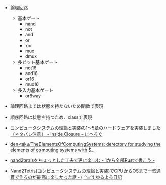- 論理回路
  - 基本ゲート
    - nand
    - not
    - and
    - or
    - xor
    - mux
    - dmux
  - 多ビット基本ゲート
    - not16
    - and16
    - or16
    - mux16
  - 多入力基本ゲート
    - or8way

- 論理回路までは状態を持たないため関数で表現
- 順序回路は状態を持つため、classで表現

- [コンピュータシステムの理論と実装の1〜5章のハードウェアを実装しました（ネタバレ注意） - Inside Closure - にへろぐ](https://nihemak.hatenablog.com/entry/2019/04/28/150541)
- [den-taku/TheElementsOfComputingSystems: derectory for studying the elements of computing systems with $_.](https://github.com/den-taku/TheElementsOfComputingSystems)
- [nand2tetrisをちょっとした工夫で更に楽しむ - 1から全部Rustで書こう -](https://zenn.dev/dentaku/articles/kuac-2020-17)
- [Nand2Tetris(コンピュータシステムの理論と実装)でCPUからOSまで一気通貫で作るのが最高に楽しかった話 - ( ꒪⌓꒪) ゆるよろ日記](https://yuroyoro.hatenablog.com/entry/2020/12/10/120236)
